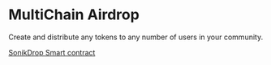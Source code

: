 # MultiChain Airdrop

Create and distribute any tokens to any number of users in your community.

[SonikDrop Smart contract](https://github.com/youngancient/SonikFoundry)